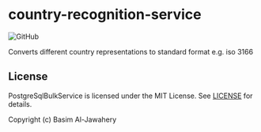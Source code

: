 # country-recognition-service
![GitHub](https://img.shields.io/github/license/basim108/country-recognition-service)

Converts different country representations to standard format e.g. iso 3166

## License ##

PostgreSqlBulkService is licensed under the MIT License. See [LICENSE](LICENSE) for details.

Copyright (c) Basim Al-Jawahery
